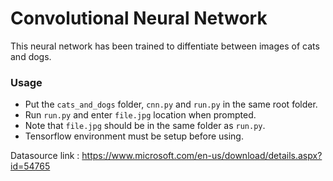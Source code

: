 # Convolutional Neural Network
This neural network has been trained to diffentiate between images of cats and dogs.

### Usage
- Put the `cats_and_dogs` folder, `cnn.py` and `run.py` in the same root folder.
- Run `run.py` and enter `file.jpg` location when prompted.
- Note that `file.jpg` should be in the same folder as `run.py`.
- Tensorflow environment must be setup before using.

Datasource link : https://www.microsoft.com/en-us/download/details.aspx?id=54765